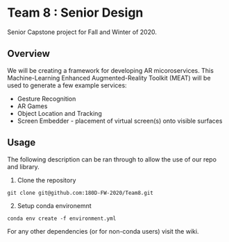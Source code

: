 # Team 8 : Senior Design

Senior Capstone project for Fall and Winter of 2020. 

## Overview

We will be creating a framework for developing AR micoroservices. This Machine-Learning Enhanced Augmented-Reality Toolkit (MEAT) will be used to generate a few example services:

- Gesture Recognition
- AR Games
- Object Location and Tracking
- Screen Embedder - placement of virtual screen(s) onto visible surfaces

## Usage

The following description can be ran through to allow the use of our repo and library.

1. Clone the repository

```
git clone git@github.com:180D-FW-2020/Team8.git
```

2. Setup conda environemnt
```
conda env create -f environment.yml
```
For any other dependencies (or for non-conda users) visit the wiki.
